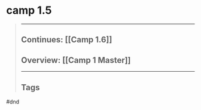 # camp 1.5

> ______________________________________________________________________
>
> ## Continues: \[[Camp 1.6]\]
>
> ## Overview: \[[Camp 1 Master]\]
>
> ______________________________________________________________________
>
> ## Tags

 #dnd
